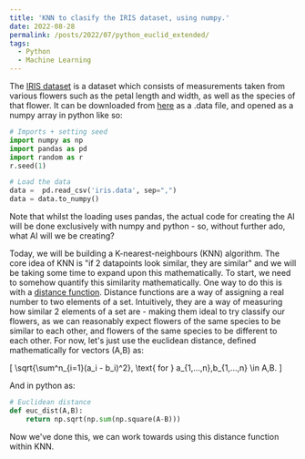 ```yaml
---
title: 'KNN to clasify the IRIS dataset, using numpy.'
date: 2022-08-28
permalink: /posts/2022/07/python_euclid_extended/
tags:
  - Python
  - Machine Learning
---
```


The [IRIS dataset](https://archive.ics.uci.edu/ml/datasets/iris) is a dataset which consists of measurements taken from various flowers such as
the petal length and width, as well as the species of that flower. It can be downloaded from [here](https://archive.ics.uci.edu/ml/machine-learning-databases/iris/) as a .data file, and opened as a numpy array in python like so:

```python
# Imports + setting seed
import numpy as np
import pandas as pd
import random as r
r.seed(1)

# Load the data
data =  pd.read_csv('iris.data', sep=",")
data = data.to_numpy()  
```

Note that whilst the loading uses pandas, the actual code for creating the AI will be done exclusively with numpy and python - so, without further ado, what AI will we be creating?

Today, we will be building a K-nearest-neighbours (KNN) algorithm. The core idea of KNN is "if 2 datapoints look similar, they are similar" and we will be taking some time to expand upon this mathematically. To start, we need to somehow quantify this similarity mathematically. One way to do this is with a [distance function](https://en.wikipedia.org/wiki/Metric_(mathematics)). Distance functions are a way of assigning a real number to two elements of a set. Intuitively, they are a way of measuring how similar 2 elements of a set are - making them ideal to try classify our flowers, as we can reasonably expect flowers of the same species to be similar to each other, and flowers of the same species to be different to each other. For now, let's just use the euclidean distance, defined mathematically for vectors \(A,B\) as:

\[ \sqrt{\sum^n_{i=1}(a_i - b_i)^2}, \text{ for } a_{1,...,n},b_{1,...,n} \in A,B. \]

And in python as:

```python
# Euclidean distance
def euc_dist(A,B):
    return np.sqrt(np.sum(np.square(A-B)))
```

Now we've done this, we can work towards using this distance function within KNN.
